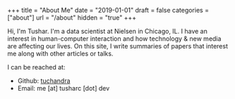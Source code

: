 +++
title = "About Me"
date = "2019-01-01"
draft = false
categories = ["about"]
url = "/about"
hidden = "true"
+++

Hi, I'm Tushar. I'm a data scientist at Nielsen in Chicago, IL. I have an interest in human-computer interaction and how technology & new media are affecting our lives. On this site, I write summaries of papers that interest me along with other articles or talks.

I can be reached at:

 * Github: [tuchandra](https://github.com/tuchandra)
 * Email: me [at] tusharc [dot] dev
